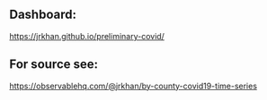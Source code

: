 ## Dashboard:
https://jrkhan.github.io/preliminary-covid/

## For source see: 
https://observablehq.com/@jrkhan/by-county-covid19-time-series
